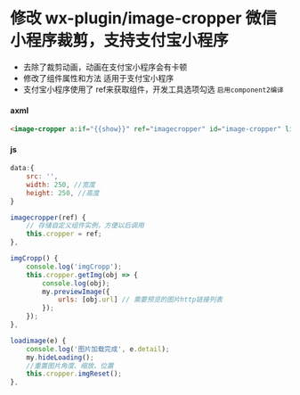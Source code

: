 # 修改 wx-plugin/image-cropper 微信小程序裁剪，支持支付宝小程序
* 去除了裁剪动画，动画在支付宝小程序会有卡顿  
* 修改了组件属性和方法 适用于支付宝小程序
* 支付宝小程序使用了 ref来获取组件，开发工具选项勾选 `启用component2编译`
#### axml
```html
<image-cropper a:if="{{show}}" ref="imagecropper" id="image-cropper" limit_move="{{true}}" disable_rotate="{{true}}" width="{{width}}" height="{{height}}" imgSrc="{{src}}" bindload="cropperload" onLoadimage="loadimage" onClickcut="clickcut"></image-cropper>
```
#### js
```javascript
data:{
    src: '',
    width: 250, //宽度
    height: 250, //高度
}

imagecropper(ref) {
    // 存储自定义组件实例，方便以后调用
    this.cropper = ref;
},

imgCropp() {
    console.log('imgCropp');
    this.cropper.getImg(obj => {
        console.log(obj);
        my.previewImage({
            urls: [obj.url] // 需要预览的图片http链接列表
        });
    });
},

loadimage(e) {
    console.log('图片加载完成', e.detail);
    my.hideLoading();
    //重置图片角度、缩放、位置
    this.cropper.imgReset();
},
```
